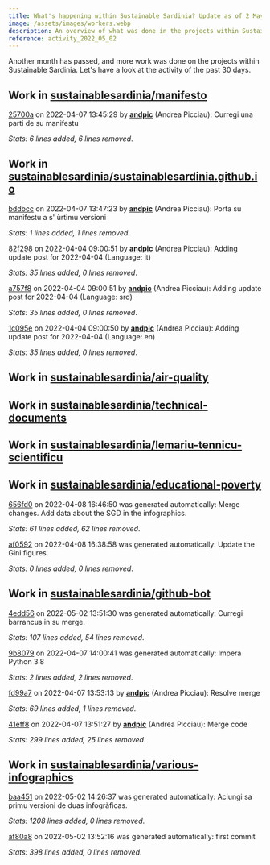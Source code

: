 ```yaml
---
title: What's happening within Sustainable Sardinia? Update as of 2 May 2022
image: /assets/images/workers.webp
description: An overview of what was done in the projects within Sustainable Sardinia in the past month.
reference: activity_2022_05_02
---
```


Another month has passed, and more work was done on the projects within Sustainable Sardinia. Let's have a look at the activity of the past 30 days.

## Work in [sustainablesardinia/manifesto](https://github.com/sustainablesardinia/manifesto)

[25700a](https://github.com/sustainablesardinia/manifesto/commit/25700a041ef336617f1369427de59f6295c8b905) on 2022-04-07 13:45:29 by **[andpic](https://github.com/andpic)** (Andrea Picciau): Curregi una parti de su manifestu

_Stats: 6 lines added, 6 lines removed_.

## Work in [sustainablesardinia/sustainablesardinia.github.io](https://github.com/sustainablesardinia/sustainablesardinia.github.io)

[bddbcc](https://github.com/sustainablesardinia/sustainablesardinia.github.io/commit/bddbcc43b4a276f69c2254fb7ae4ae13fccd521c) on 2022-04-07 13:47:23 by **[andpic](https://github.com/andpic)** (Andrea Picciau): Porta su manifestu a s' ùrtimu versioni

_Stats: 1 lines added, 1 lines removed_.

[82f298](https://github.com/sustainablesardinia/sustainablesardinia.github.io/commit/82f298a8277c38f8b1e522ec69e98a14edb14daf) on 2022-04-04 09:00:51 by **[andpic](https://github.com/andpic)** (Andrea Picciau): Adding update post for 2022-04-04 (Language: it)

_Stats: 35 lines added, 0 lines removed_.

[a757f8](https://github.com/sustainablesardinia/sustainablesardinia.github.io/commit/a757f8d5a47c4fe546c3edffabe0773c81683d55) on 2022-04-04 09:00:51 by **[andpic](https://github.com/andpic)** (Andrea Picciau): Adding update post for 2022-04-04 (Language: srd)

_Stats: 35 lines added, 0 lines removed_.

[1c095e](https://github.com/sustainablesardinia/sustainablesardinia.github.io/commit/1c095ef0b0eff51385d84df118b7c12e0faba97c) on 2022-04-04 09:00:50 by **[andpic](https://github.com/andpic)** (Andrea Picciau): Adding update post for 2022-04-04 (Language: en)

_Stats: 35 lines added, 0 lines removed_.

## Work in [sustainablesardinia/air-quality](https://github.com/sustainablesardinia/air-quality)

## Work in [sustainablesardinia/technical-documents](https://github.com/sustainablesardinia/technical-documents)

## Work in [sustainablesardinia/lemariu-tennicu-scientificu](https://github.com/sustainablesardinia/lemariu-tennicu-scientificu)

## Work in [sustainablesardinia/educational-poverty](https://github.com/sustainablesardinia/educational-poverty)

[656fd0](https://github.com/sustainablesardinia/educational-poverty/commit/656fd022d82255aedb1ea3f94a9003fb27e780b1) on 2022-04-08 16:46:50 was generated automatically: Merge changes. Add data about the SGD in the infographics.

_Stats: 61 lines added, 62 lines removed_.

[af0592](https://github.com/sustainablesardinia/educational-poverty/commit/af059202b850483c46d9640522d31f04cc85ff8d) on 2022-04-08 16:38:58 was generated automatically: Update the Gini figures.

_Stats: 0 lines added, 0 lines removed_.

## Work in [sustainablesardinia/github-bot](https://github.com/sustainablesardinia/github-bot)

[4edd56](https://github.com/sustainablesardinia/github-bot/commit/4edd56a227ad6c48e8920c23fda564645e98e09b) on 2022-05-02 13:51:30 was generated automatically: Curregi barrancus in su merge.

_Stats: 107 lines added, 54 lines removed_.

[9b8079](https://github.com/sustainablesardinia/github-bot/commit/9b807914035dc7f3d34f9086c28159bc9f23acd0) on 2022-04-07 14:00:41 was generated automatically: Impera Python 3.8

_Stats: 2 lines added, 2 lines removed_.

[fd99a7](https://github.com/sustainablesardinia/github-bot/commit/fd99a7dd95eaadd3132b00d338a9e72548cdcc59) on 2022-04-07 13:53:13 by **[andpic](https://github.com/andpic)** (Andrea Picciau): Resolve merge

_Stats: 69 lines added, 1 lines removed_.

[41eff8](https://github.com/sustainablesardinia/github-bot/commit/41eff8f1ac53d0164ede71ecd26f53afc013224f) on 2022-04-07 13:51:27 by **[andpic](https://github.com/andpic)** (Andrea Picciau): Merge code

_Stats: 299 lines added, 25 lines removed_.

## Work in [sustainablesardinia/various-infographics](https://github.com/sustainablesardinia/various-infographics)

[baa451](https://github.com/sustainablesardinia/various-infographics/commit/baa451a6cab9814618377ec817d39f3b8e9c753d) on 2022-05-02 14:26:37 was generated automatically: Aciungi sa primu versioni de duas infogràficas.

_Stats: 1208 lines added, 0 lines removed_.

[af80a8](https://github.com/sustainablesardinia/various-infographics/commit/af80a8cc1e3f4503814260d88a95da87af7765cb) on 2022-05-02 13:52:16 was generated automatically: first commit

_Stats: 398 lines added, 0 lines removed_.

